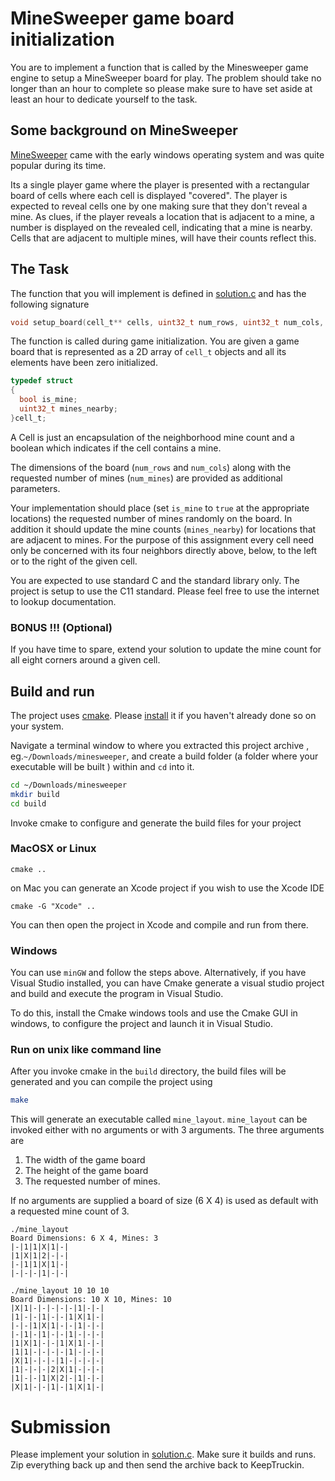 # MineSweeper game board initialization

You are to implement a function that is called by the Minesweeper game
engine to setup a MineSweeper board for play. The problem should take
no longer than an hour to complete so please make sure to have set aside at least an hour to dedicate yourself to the task.

## Some background on MineSweeper
[MineSweeper](https://en.wikipedia.org/wiki/Microsoft_Minesweeper) came with the early windows operating system and was quite popular during its time.

Its a single player game where the player is presented with a rectangular
board of cells where each cell is displayed "covered". The player is expected to reveal cells one by one making sure that they don't reveal a mine. As clues, if the player reveals a location that is adjacent to a mine, a number is displayed on the revealed cell, indicating that a mine is nearby. Cells that are adjacent to multiple mines, will have their counts reflect this.

## The Task
The function that you will implement is defined in [solution.c](sln/solution.c) and has the following signature

```c
void setup_board(cell_t** cells, uint32_t num_rows, uint32_t num_cols, uint32_t num_mines);
```

The function is called during game initialization. You are given a game board that is represented as a 2D array of `cell_t` objects and all its elements have been zero initialized.

```c
typedef struct
{
  bool is_mine;
  uint32_t mines_nearby;
}cell_t;
```

A Cell is just an encapsulation of the neighborhood mine count and a boolean which indicates if the cell contains a mine.

The dimensions of the board (`num_rows` and `num_cols`) along with the requested number of mines (`num_mines`) are provided as additional parameters.

Your implementation should place (set `is_mine` to `true` at the appropriate locations) the requested number of mines randomly on the board. In addition it should update the mine counts (`mines_nearby`) for locations that are adjacent to mines. For the purpose of this assignment every cell need only be concerned with its four neighbors directly above, below, to the left or to the right of the given cell.

You are expected to use standard C and the standard library only. The project is setup to use the C11 standard. Please feel free to use the internet to lookup documentation.

### BONUS !!! (Optional)
If you have time to spare, extend your solution to update the mine count for all eight corners around a given cell.

## Build and run
The project uses [cmake](https://cmake.org/). Please [install](https://cmake.org/download/) it if you haven't already done so on your system.

Navigate a terminal window to where you extracted this project archive
, eg.`~/Downloads/minesweeper`, and create a build folder (a folder where your executable will be built ) within and `cd` into it.

```bash
cd ~/Downloads/minesweeper
mkdir build
cd build
```

Invoke cmake to configure and generate the build files for your project
### MacOSX or Linux
```
cmake ..
```

on Mac you can generate an Xcode project if you wish to use the Xcode IDE
```
cmake -G "Xcode" ..
```

You can then open the project in Xcode and compile and run from there.

### Windows
You can use `minGW` and follow the steps above. Alternatively, if you have Visual Studio installed, you can have Cmake generate a visual studio project and build and execute the program in Visual Studio.

To do this, install the Cmake windows tools and use the Cmake GUI in windows, to configure the project and launch it in Visual Studio.

### Run on unix like command line
After you invoke cmake in the `build` directory, the build files will be generated and you can compile the project using
```bash
make
```

This will generate an executable called `mine_layout`.
`mine_layout` can be invoked either with no arguments or with 3 arguments.
The three arguments are
1. The width of the game board
2. The height of the game board
3. The requested number of mines.

If no arguments are supplied a board of size (6 X 4) is used as default with a requested mine count of 3.

```
./mine_layout
Board Dimensions: 6 X 4, Mines: 3
|-|1|1|X|1|-|
|1|X|1|2|-|-|
|-|1|1|X|1|-|
|-|-|-|1|-|-|
```

```
./mine_layout 10 10 10
Board Dimensions: 10 X 10, Mines: 10
|X|1|-|-|-|-|-|1|-|-|
|1|-|-|1|-|-|1|X|1|-|
|-|-|1|X|1|-|-|1|-|-|
|-|1|-|1|-|-|1|-|-|-|
|1|X|1|-|-|1|X|1|-|-|
|1|1|-|-|-|-|1|-|-|-|
|X|1|-|-|-|1|-|-|-|-|
|1|-|-|-|2|X|1|-|-|-|
|1|-|-|1|X|2|-|1|-|-|
|X|1|-|-|1|-|1|X|1|-|
```
# Submission
Please implement your solution in [solution.c](sln/solution.c). Make sure it builds and runs. Zip everything back up and then send the archive back to KeepTruckin.

